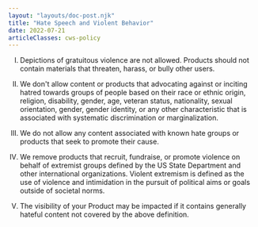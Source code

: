 ```yaml
---
layout: "layouts/doc-post.njk"
title: "Hate Speech and Violent Behavior"
date: 2022-07-21
articleClasses: cws-policy
---
```


<!-- Atypical formatting is necessary to enable markdown formatting for LI contents -->
<ol type="I">
<li>

Depictions of gratuitous violence are not allowed. Products should not contain materials that
threaten, harass, or bully other users.

</li>
<li>

We don't allow content or products that advocating against or inciting hatred towards groups of
people based on their race or ethnic origin, religion, disability, gender, age, veteran status,
nationality, sexual orientation, gender, gender identity, or any other characteristic that is
associated with systematic discrimination or marginalization.

</li>
<li>

We do not allow any content associated with known hate groups or products that seek to promote their
cause.

</li>
<li>

We remove products that recruit, fundraise, or promote violence on behalf of extremist groups
defined by the US State Department and other international organizations. Violent extremism is
defined as the use of violence and intimidation in the pursuit of political aims or goals outside of
societal norms.

</li>
<li>

The visibility of your Product may be impacted if it contains generally hateful content not covered
by the above definition.

</li>
</ol>
